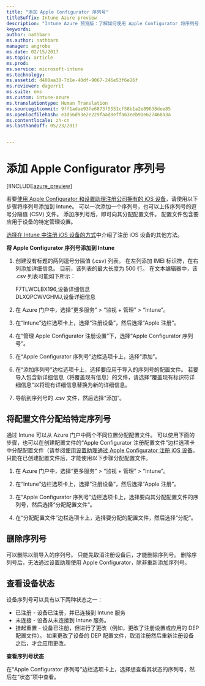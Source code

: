 ```yaml
---
title: "添加 Apple Configurator 序列号"
titleSuffix: Intune Azure preview
description: "Intune Azure 预览版：了解如何使用 Apple Configurator 将序列号添加到公司拥有的 iOS 设备。"
keywords: 
author: nathbarn
ms.author: nathbarn
manager: angrobe
ms.date: 02/15/2017
ms.topic: article
ms.prod: 
ms.service: microsoft-intune
ms.technology: 
ms.assetid: d408aa38-7d1e-40df-9067-246e53f6e26f
ms.reviewer: dagerrit
ms.suite: ems
ms.custom: intune-azure
ms.translationtype: Human Translation
ms.sourcegitcommit: 9ff1adae93fe6873f5551cf58b1a2e89638dee85
ms.openlocfilehash: e3d56d93e2e229faad8effa63eeb91e627468a3a
ms.contentlocale: zh-cn
ms.lasthandoff: 05/23/2017


---
```


# <a name="add-apple-configurator-serial-numbers"></a>添加 Apple Configurator 序列号

[!INCLUDE[azure_preview](./includes/azure_preview.md)]

若要[使用 Apple Configurator 和设置助理注册公司拥有的 iOS 设备](apple-configurator-setup-assistant-enroll-ios.md)，请使用以下步骤将序列号添加到 Intune。 可以一次添加一个序列号，也可以上传序列号的逗号分隔值 (CSV) 文件。 添加序列号后，即可向其分配配置文件。 配置文件包含要应用于设备的特定管理设置。

[选择在 Intune 中注册 iOS 设备的方式](enrollment-method-choose-ios.md)中介绍了注册 iOS 设备的其他方法。

**将 Apple Configurator 序列号添加到 Intune**

1. 创建没有标题的两列逗号分隔值 (.csv) 列表。 在左列添加 IMEI 标识符，在右列添加详细信息。 目前，该列表的最大长度为 500 行。 在文本编辑器中，该 .csv 列表可能如下所示：

    F7TLWCLBX196,设备详细信息</br>
    DLXQPCWVGHMJ,设备详细信息

2. 在 Azure 门户中，选择“更多服务” > “监视 + 管理” > “Intune”。

3.  在“Intune”边栏选项卡上，选择“注册设备”，然后选择“Apple 注册”。

4. 在“管理 Apple Configurator 注册设置”下，选择“Apple Configurator 序列号”。

5. 在“Apple Configurator 序列号”边栏选项卡上，选择“添加”。

6. 在“添加序列号”边栏选项卡上，选择要应用于导入的序列号的配置文件。 若要导入包含新详细信息（将覆盖现有信息）的文件，请选择“覆盖现有标识符详细信息”以将现有详细信息替换为新的详细信息。

7. 导航到序列号的 .csv 文件，然后选择“添加”。

## <a name="assign-a-profile-to-specific-serial-numbers"></a>将配置文件分配给特定序列号

通过 Intune 可以从 Azure 门户中两个不同位置分配配置文件。 可以使用下面的步骤，也可以在创建配置文件的“Apple Configurator 注册配置文件”边栏选项卡中分配配置文件（请参阅[使用设置助理通过 Apple Configurator 注册 iOS 设备](apple-configurator-setup-assistant-enroll-ios.md)。 只能在已创建配置文件后，才能使用以下步骤分配配置文件。

1. 在 Azure 门户中，选择“更多服务” > “监视 + 管理” > “Intune”。

2. 在“Intune”边栏选项卡上，选择“注册设备”，然后选择“Apple 注册”。

3. 在“Apple Configurator 序列号”边栏选项卡上，选择要向其分配配置文件的序列号，然后选择“分配配置文件”。

4. 在“分配配置文件”边栏选项卡上，选择要分配的配置文件，然后选择“分配”。

## <a name="delete-serial-numbers"></a>删除序列号
可以删除以前导入的序列号。 只能先取消注册设备后，才能删除序列号。 删除序列号后，无法通过设置助理使用 Apple Configurator，除非重新添加序列号。

## <a name="view-the-state-of-a-device"></a>查看设备状态
设备序列号可以具有以下两种状态之一：

- 已注册 - 设备已注册，并已连接到 Intune 服务
- 未连接 - 设备从未连接到 Intune 服务。
- 挂起重置 - 设备已注册，但进行了更改（例如，更改了注册设置或应用的 DEP 配置文件）。 如果更改了设备的 DEP 配置文件，取消注册然后重新注册设备之后，才会应用更改。

**查看序列号状态**

在“Apple Configurator 序列号”边栏选项卡上，选择想查看其状态的序列号，然后在“状态”项中查看。

